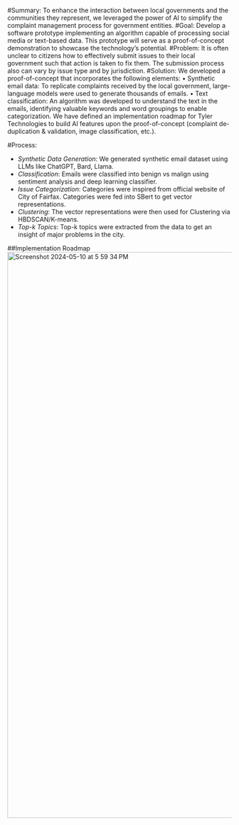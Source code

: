 #Summary:
To enhance the interaction between local governments and the communities they
represent, we leveraged the power of AI to simplify the complaint management
process for government entities.
#Goal:
Develop a software prototype implementing an algorithm capable of processing social
media or text-based data. This prototype will serve as a proof-of-concept demonstration
to showcase the technology’s potential.
#Problem:
It is often unclear to citizens how to effectively submit issues to their local government
such that action is taken to fix them. The submission process also can vary by issue type
and by jurisdiction.
#Solution:
We developed a proof-of-concept that incorporates the following elements:
• Synthetic email data: To replicate complaints received by the local government,
large-language models were used to generate thousands of emails.
• Text classification: An algorithm was developed to understand the text in the emails,
identifying valuable keywords and word groupings to enable categorization.
We have defined an implementation roadmap for Tyler Technologies to build AI features
upon the proof-of-concept (complaint de-duplication & validation, image classification,
etc.).

#Process:
- *Synthetic Data Generation*: We generated synthetic email dataset using LLMs like ChatGPT, Bard, Llama.
- *Classification*: Emails were classified into benign vs malign using sentiment analysis and deep learning classifier.
- *Issue Categorization*: Categories were inspired from official website of City of Fairfax. Categories were fed into SBert to get vector representations.
- *Clustering*: The vector representations were then used for Clustering via HBDSCAN/K-means.
- *Top-k Topics*: Top-k topics were extracted from the data to get an insight of major problems in the city.

##Implementation Roadmap
<img width="1272" alt="Screenshot 2024-05-10 at 5 59 34 PM" src="https://github.com/aanchal898/CityZen-Automating-govt-citizen-issue-reporting/assets/64893010/a78cc2a9-ea95-488b-95eb-22cd07218c2a">

